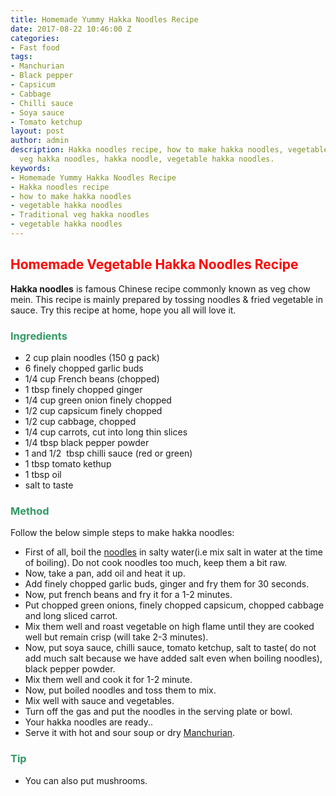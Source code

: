 ```yaml
---
title: Homemade Yummy Hakka Noodles Recipe
date: 2017-08-22 10:46:00 Z
categories:
- Fast food
tags:
- Manchurian
- Black pepper
- Capsicum
- Cabbage
- Chilli sauce
- Soya sauce
- Tomato ketchup
layout: post
author: admin
description: Hakka noodles recipe, how to make hakka noodles, vegetable hakka noodles,Traditional
  veg hakka noodles, hakka noodle, vegetable hakka noodles.
keywords:
- Homemade Yummy Hakka Noodles Recipe
- Hakka noodles recipe
- how to make hakka noodles
- vegetable hakka noodles
- Traditional veg hakka noodles
- vegetable hakka noodles
---
```


<h2><span style="color: #ff0000;"><strong>Homemade Vegetable Hakka Noodles Recipe</strong></span></h2>
<strong>Hakka noodles</strong> is famous Chinese recipe commonly known as veg chow mein. This recipe is mainly prepared by tossing noodles &amp; fried vegetable in sauce. Try this recipe at home, hope you all will love it.
<h3><span style="color: #339966;"><strong>Ingredients</strong></span></h3>
<ul>
 	<li>2 cup plain noodles (150 g pack)</li>
 	<li>6 finely chopped garlic buds</li>
 	<li>1/4 cup French beans (chopped)</li>
 	<li>1 tbsp finely chopped ginger</li>
 	<li>1/4 cup green onion finely chopped</li>
 	<li>1/2 cup capsicum finely chopped</li>
 	<li>1/2 cup cabbage, chopped</li>
 	<li>1/4 cup carrots, cut into long thin slices</li>
 	<li>1/4 tbsp black pepper powder</li>
 	<li>1 and 1/2  tbsp chilli sauce (red or green)</li>
 	<li>1 tbsp tomato kethup</li>
 	<li>1 tbsp oil</li>
 	<li>salt to taste</li>
</ul>
<h3><span style="color: #339966;"><strong>Method</strong></span></h3>
Follow the below simple steps to make hakka noodles:
<script async src="//pagead2.googlesyndication.com/pagead/js/adsbygoogle.js"></script>
<!-- post -->
<ins class="adsbygoogle" style="display: block;" data-ad-client="ca-pub-8391089480493038" data-ad-slot="4079886109" data-ad-format="auto"></ins>
<script>
(adsbygoogle = window.adsbygoogle || []).push({});
</script>
<ul>
<li>First of all, boil the <a href="https://cookingteach.com/veg-noodles-easy-recipe/">noodles</a> in salty water(i.e mix salt in water at the time of boiling). Do not cook noodles too much, keep them a bit raw.</li>
<li>Now, take a pan, add oil and heat it up.</li>
<li>Add finely chopped garlic buds, ginger and fry them for 30 seconds.</li>
<li>Now, put french beans and fry it for a 1-2 minutes.</li>
<li>Put chopped green onions, finely chopped capsicum, chopped cabbage and long sliced carrot.</li>
<li>Mix them well and roast vegetable on high flame until they are cooked well but remain crisp (will take 2-3 minutes).</li>
<li>Now, put soya sauce, chilli sauce, tomato ketchup, salt to taste( do not add much salt because we have added salt even when boiling noodles), black pepper powder.</li>
<li>Mix them well and cook it for 1-2 minute.</li>
<li>Now, put boiled noodles and toss them to mix.</li>
<li>Mix well with sauce and vegetables.</li>
<li>Turn off the gas and put the noodles in the serving plate or bowl.</li>
<li>Your hakka noodles are ready..</li>
<li>Serve it with hot and sour soup or dry <a href="https://cookingteach.com/home-made-vegetable-manchurian-easy-recipe/">Manchurian</a>.</li>
</ul>
<h3><span style="color: #339966;"><strong>Tip</strong></span></h3>
<ul>
<li>You can also put mushrooms.</li>
</ul>

